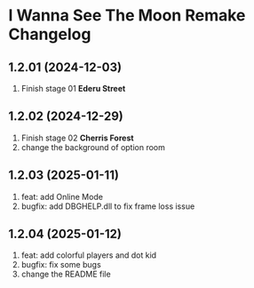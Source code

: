 # I Wanna See The Moon Remake Changelog

## 1.2.01 (2024-12-03)

1. Finish stage 01 **Ederu Street**

## 1.2.02 (2024-12-29)

1. Finish stage 02 **Cherris Forest**
2. change the background of option room

## 1.2.03 (2025-01-11)

1. feat: add Online Mode
2. bugfix: add DBGHELP.dll to fix frame loss issue

## 1.2.04 (2025-01-12)

1. feat: add colorful players and dot kid
2. bugfix: fix some bugs
3. change the README file
